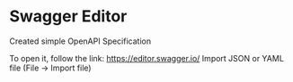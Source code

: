 # Swagger Editor

Created simple OpenAPI Specification

To open it, follow the link: https://editor.swagger.io/
Import JSON or YAML file (File -> Import file)

